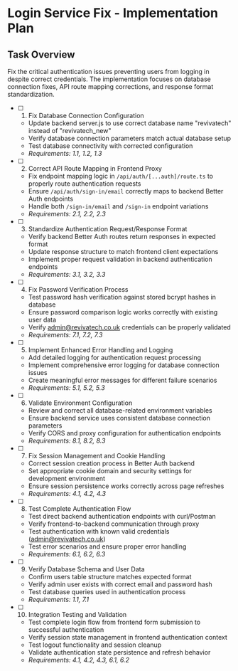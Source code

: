 # Login Service Fix - Implementation Plan

## Task Overview
Fix the critical authentication issues preventing users from logging in despite correct credentials. The implementation focuses on database connection fixes, API route mapping corrections, and response format standardization.

- [ ] 1. Fix Database Connection Configuration
  - Update backend server.js to use correct database name "revivatech" instead of "revivatech_new"
  - Verify database connection parameters match actual database setup
  - Test database connectivity with corrected configuration
  - _Requirements: 1.1, 1.2, 1.3_

- [ ] 2. Correct API Route Mapping in Frontend Proxy
  - Fix endpoint mapping logic in `/api/auth/[...auth]/route.ts` to properly route authentication requests
  - Ensure `/api/auth/sign-in/email` correctly maps to backend Better Auth endpoints
  - Handle both `/sign-in/email` and `/sign-in` endpoint variations
  - _Requirements: 2.1, 2.2, 2.3_

- [ ] 3. Standardize Authentication Request/Response Format
  - Verify backend Better Auth routes return responses in expected format
  - Update response structure to match frontend client expectations
  - Implement proper request validation in backend authentication endpoints
  - _Requirements: 3.1, 3.2, 3.3_

- [ ] 4. Fix Password Verification Process
  - Test password hash verification against stored bcrypt hashes in database
  - Ensure password comparison logic works correctly with existing user data
  - Verify admin@revivatech.co.uk credentials can be properly validated
  - _Requirements: 7.1, 7.2, 7.3_

- [ ] 5. Implement Enhanced Error Handling and Logging
  - Add detailed logging for authentication request processing
  - Implement comprehensive error logging for database connection issues
  - Create meaningful error messages for different failure scenarios
  - _Requirements: 5.1, 5.2, 5.3_

- [ ] 6. Validate Environment Configuration
  - Review and correct all database-related environment variables
  - Ensure backend service uses consistent database connection parameters
  - Verify CORS and proxy configuration for authentication endpoints
  - _Requirements: 8.1, 8.2, 8.3_

- [ ] 7. Fix Session Management and Cookie Handling
  - Correct session creation process in Better Auth backend
  - Set appropriate cookie domain and security settings for development environment
  - Ensure session persistence works correctly across page refreshes
  - _Requirements: 4.1, 4.2, 4.3_

- [ ] 8. Test Complete Authentication Flow
  - Test direct backend authentication endpoints with curl/Postman
  - Verify frontend-to-backend communication through proxy
  - Test authentication with known valid credentials (admin@revivatech.co.uk)
  - Test error scenarios and ensure proper error handling
  - _Requirements: 6.1, 6.2, 6.3_

- [ ] 9. Verify Database Schema and User Data
  - Confirm users table structure matches expected format
  - Verify admin user exists with correct email and password hash
  - Test database queries used in authentication process
  - _Requirements: 1.1, 7.1_

- [ ] 10. Integration Testing and Validation
  - Test complete login flow from frontend form submission to successful authentication
  - Verify session state management in frontend authentication context
  - Test logout functionality and session cleanup
  - Validate authentication state persistence and refresh behavior
  - _Requirements: 4.1, 4.2, 4.3, 6.1, 6.2_